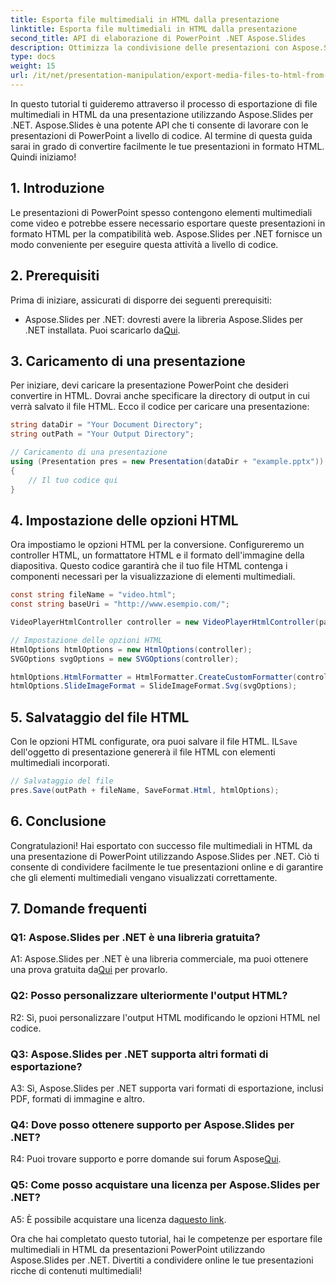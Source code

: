 ```yaml
---
title: Esporta file multimediali in HTML dalla presentazione
linktitle: Esporta file multimediali in HTML dalla presentazione
second_title: API di elaborazione di PowerPoint .NET Aspose.Slides
description: Ottimizza la condivisione delle presentazioni con Aspose.Slides per .NET! Scopri come esportare file multimediali in HTML dalla tua presentazione in questa guida passo passo.
type: docs
weight: 15
url: /it/net/presentation-manipulation/export-media-files-to-html-from-presentation/
---
```


In questo tutorial ti guideremo attraverso il processo di esportazione di file multimediali in HTML da una presentazione utilizzando Aspose.Slides per .NET. Aspose.Slides è una potente API che ti consente di lavorare con le presentazioni di PowerPoint a livello di codice. Al termine di questa guida sarai in grado di convertire facilmente le tue presentazioni in formato HTML. Quindi iniziamo!

## 1. Introduzione

Le presentazioni di PowerPoint spesso contengono elementi multimediali come video e potrebbe essere necessario esportare queste presentazioni in formato HTML per la compatibilità web. Aspose.Slides per .NET fornisce un modo conveniente per eseguire questa attività a livello di codice.

## 2. Prerequisiti

Prima di iniziare, assicurati di disporre dei seguenti prerequisiti:

-  Aspose.Slides per .NET: dovresti avere la libreria Aspose.Slides per .NET installata. Puoi scaricarlo da[Qui](https://releases.aspose.com/slides/net/).

## 3. Caricamento di una presentazione

Per iniziare, devi caricare la presentazione PowerPoint che desideri convertire in HTML. Dovrai anche specificare la directory di output in cui verrà salvato il file HTML. Ecco il codice per caricare una presentazione:

```csharp
string dataDir = "Your Document Directory";
string outPath = "Your Output Directory";

// Caricamento di una presentazione
using (Presentation pres = new Presentation(dataDir + "example.pptx"))
{
    // Il tuo codice qui
}
```

## 4. Impostazione delle opzioni HTML

Ora impostiamo le opzioni HTML per la conversione. Configureremo un controller HTML, un formattatore HTML e il formato dell'immagine della diapositiva. Questo codice garantirà che il tuo file HTML contenga i componenti necessari per la visualizzazione di elementi multimediali.

```csharp
const string fileName = "video.html";
const string baseUri = "http://www.esempio.com/";

VideoPlayerHtmlController controller = new VideoPlayerHtmlController(path: path, fileName: fileName, baseUri: baseUri);

// Impostazione delle opzioni HTML
HtmlOptions htmlOptions = new HtmlOptions(controller);
SVGOptions svgOptions = new SVGOptions(controller);

htmlOptions.HtmlFormatter = HtmlFormatter.CreateCustomFormatter(controller);
htmlOptions.SlideImageFormat = SlideImageFormat.Svg(svgOptions);
```

## 5. Salvataggio del file HTML

 Con le opzioni HTML configurate, ora puoi salvare il file HTML. IL`Save` dell'oggetto di presentazione genererà il file HTML con elementi multimediali incorporati.

```csharp
// Salvataggio del file
pres.Save(outPath + fileName, SaveFormat.Html, htmlOptions);
```

## 6. Conclusione

Congratulazioni! Hai esportato con successo file multimediali in HTML da una presentazione di PowerPoint utilizzando Aspose.Slides per .NET. Ciò ti consente di condividere facilmente le tue presentazioni online e di garantire che gli elementi multimediali vengano visualizzati correttamente.

## 7. Domande frequenti

### Q1: Aspose.Slides per .NET è una libreria gratuita?
 A1: Aspose.Slides per .NET è una libreria commerciale, ma puoi ottenere una prova gratuita da[Qui](https://releases.aspose.com/) per provarlo.

### Q2: Posso personalizzare ulteriormente l'output HTML?
R2: Sì, puoi personalizzare l'output HTML modificando le opzioni HTML nel codice.

### Q3: Aspose.Slides per .NET supporta altri formati di esportazione?
A3: Sì, Aspose.Slides per .NET supporta vari formati di esportazione, inclusi PDF, formati di immagine e altro.

### Q4: Dove posso ottenere supporto per Aspose.Slides per .NET?
 R4: Puoi trovare supporto e porre domande sui forum Aspose[Qui](https://forum.aspose.com/).

### Q5: Come posso acquistare una licenza per Aspose.Slides per .NET?
 A5: È possibile acquistare una licenza da[questo link](https://purchase.aspose.com/buy).

Ora che hai completato questo tutorial, hai le competenze per esportare file multimediali in HTML da presentazioni PowerPoint utilizzando Aspose.Slides per .NET. Divertiti a condividere online le tue presentazioni ricche di contenuti multimediali!